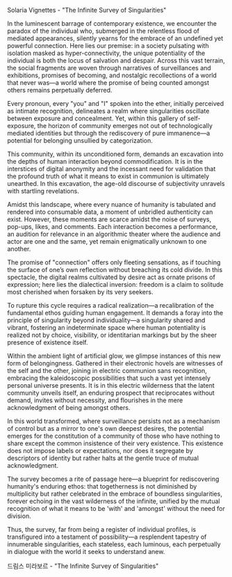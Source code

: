Solaria Vignettes - "The Infinite Survey of Singularities"

In the luminescent barrage of contemporary existence, we encounter the paradox of the individual who, submerged in the relentless flood of mediated appearances, silently yearns for the embrace of an undefined yet powerful connection. Here lies our premise: in a society pulsating with isolation masked as hyper-connectivity, the unique potentiality of the individual is both the locus of salvation and despair. Across this vast terrain, the social fragments are woven through narratives of surveillances and exhibitions, promises of becoming, and nostalgic recollections of a world that never was—a world where the promise of being counted amongst others remains perpetually deferred.

Every pronoun, every "you" and "I" spoken into the ether, initially perceived as intimate recognition, delineates a realm where singularities oscillate between exposure and concealment. Yet, within this gallery of self-exposure, the horizon of community emerges not out of technologically mediated identities but through the rediscovery of pure immanence—a potential for belonging unsullied by categorization.

This community, within its unconditioned form, demands an excavation into the depths of human interaction beyond commodification. It is in the interstices of digital anonymity and the incessant need for validation that the profound truth of what it means to exist in communion is ultimately unearthed. In this excavation, the age-old discourse of subjectivity unravels with startling revelations.

Amidst this landscape, where every nuance of humanity is tabulated and rendered into consumable data, a moment of unbridled authenticity can exist. However, these moments are scarce amidst the noise of surveys, pop-ups, likes, and comments. Each interaction becomes a performance, an audition for relevance in an algorithmic theater where the audience and actor are one and the same, yet remain enigmatically unknown to one another.

The promise of "connection" offers only fleeting sensations, as if touching the surface of one’s own reflection without breaching its cold divide. In this spectacle, the digital realms cultivated by desire act as ornate prisons of expression; here lies the dialectical inversion: freedom is a claim to solitude most cherished when forsaken by its very seekers.

To rupture this cycle requires a radical realization—a recalibration of the fundamental ethos guiding human engagement. It demands a foray into the principle of singularity beyond individuality—a singularity shared and vibrant, fostering an indeterminate space where human potentiality is realized not by choice, visibility, or identitarian markings but by the sheer presence of existence itself.

Within the ambient light of artificial glow, we glimpse instances of this new form of belongingness. Gathered in their electronic hovels are witnesses of the self and the other, joining in electric communion sans recognition, embracing the kaleidoscopic possibilities that such a vast yet intensely personal universe presents. It is in this electric wilderness that the latent community unveils itself, an enduring prospect that reciprocates without demand, invites without necessity, and flourishes in the mere acknowledgment of being amongst others.

In this world transformed, where surveillance persists not as a mechanism of control but as a mirror to one's own deepest desires, the potential emerges for the constitution of a community of those who have nothing to share except the common insistence of their very existence. This existence does not impose labels or expectations, nor does it segregate by descriptors of identity but rather halts at the gentle truce of mutual acknowledgment.

The survey becomes a rite of passage here—a blueprint for rediscovering humanity's enduring ethos: that togetherness is not diminished by multiplicity but rather celebrated in the embrace of boundless singularities, forever echoing in the vast wilderness of the infinite, unified by the mutual recognition of what it means to be 'with' and 'amongst' without the need for division.

Thus, the survey, far from being a register of individual profiles, is transfigured into a testament of possibility—a resplendent tapestry of innumerable singularities, each stateless, each luminous, each perpetually in dialogue with the world it seeks to understand anew.

드림스 미라보르 - "The Infinite Survey of Singularities"